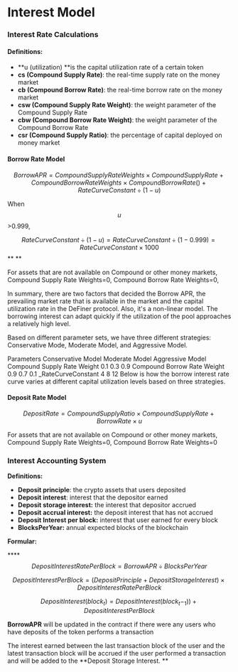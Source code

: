 # Interest Model

### **Interest Rate Calculations**

#### **Definitions:**

* **u (utilization) **is the capital utilization rate of a certain token
* **cs (Compound Supply Rate)**: the real-time supply rate on the money market
* **cb (Compound Borrow Rate)**: the real-time borrow rate on the money market
* **csw (Compound Supply Rate Weight)**: the weight parameter of the Compound Supply Rate
* **cbw (Compound Borrow Rate Weight)**: the weight parameter of the Compound Borrow Rate
* **csr (Compound Supply Ratio)**: the percentage of capital deployed on money market

#### Borrow Rate Model

$$Borrow APR= Compound Supply Rate Weights  \times Compound Supply Rate + Compound Borrow Rate Weights \times Compound Borrow Rate () + RateCurve Constant\div(1-u)$$ 

When  $$u$$ >0.999,

$$Rate Curve Constant\div(1-u) = Rate Curve Constant \div(1-0.999)= RateCurveConstant\times1000$$** **

For assets that are not available on Compound or other money markets, Compound Supply Rate Weights=0, Compound Borrow Rate Weights=0,

In summary, there are two factors that decided the Borrow APR, the prevailing market rate that is available in the market and the capital utilization rate in the DeFiner protocol. Also,  it's a non-linear model. The borrowing interest can adapt quickly if the utilization of the pool approaches a relatively high level.

Based on different parameter sets, we have three different strategies: Conservative Mode, Moderate Model, and Aggressive Model. 

Parameters Conservative Model Moderate Model Aggressive Model Compound Supply Rate Weight 0.1 0.3 0.9 Compound Borrow Rate Weight 0.9 0.7 0.1 \_RateCurveConstant 4 8 12 Below is how the borrow interest rate curve varies at different capital utilization levels based on three strategies.

#### Deposit Rate Model

$$Deposit Rate= CompoundSupplyRatio\times CompoundSupplyRate +BorrowRate\times u$$ 

For assets that are not available on Compound or other money markets, Compound Supply Rate Weights=0, Compound Borrow Rate Weights=0

### Interest Accounting System

**Definitions:**

* **Deposit principle**: the crypto assets that users deposited
* **Deposit interest**: interest that the depositor earned
* **Deposit storage interest:** the interest that depositor accrued
* **Deposit accrual interest:** the deposit interest that has not accrued
* **Deposit Interest per block:** interest that user earned for every block
* **BlocksPerYear:** annual expected blocks of the blockchain 

**Formular:**

****$$Deposit Interest Rate Per Block = BorrowAPR\div BlocksPerYear$$ 

$$Deposit Interest Per Block = (Deposit Principle+Deposit Storage Interest) \times Deposit Interest Rate Per Block$$ 

$$DepositInterest(block_t)=DepositInterest(block_t -_1))+DepositInterestPerBlock$$ 

**BorrowAPR** will be updated in the contract if there were any users who have deposits of the token performs a transaction

The interest earned between the last transaction block of the user and the latest transaction block will be accrued if the user performed a transaction and will be added to the **Deposit Storage Interest. **
